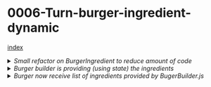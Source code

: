 # 0006-Turn-burger-ingredient-dynamic

[index](index.md)

<details>
<summary>
 <i>Small refactor on BurgerIngredient to reduce amount of code</i>
</summary>

BurgerIngredient.js:
```
import React from 'react';
import styles from './BurgerIngredient.module.css';
import PropTypes from 'prop-types';

const burgerIngredient = (props) => {
    const [type]  = [props.type]; //new
    const ingredient = type === 'BreadTop' //new
    ?
        <div className={styles[type]}>
            <div className={styles.Seeds1}></div>
            <div className={styles.Seeds2}></div>
        </div>
    :
        <div className={styles[type]}></div>;
    return (
        ingredient
    )

};

burgerIngredient.propTypes = {
    type: PropTypes.string.isRequired
  };

export default burgerIngredient; 

```

</details>

<details>
<summary>
 <i>Burger builder is providing (using state) the ingredients</i>
</summary>

BurgerBuilder.js
```
import React, {Component} from 'react';
import Aux from '../../hoc/Aux';
import Burger from '../../components/Burger/Burger'

class BurgerBuilder extends Component {
    state = { //new
        ingredients: ['Cheese', 'Cheese', 'Meat', 'Meat', 'Salad', 'Bacon']
    }

    render () {
        return (
            <Aux>
                <Burger ingredients={this.state.ingredients} /> //new
                <div>Build controls</div>
            </Aux>
        );
    }
}

export default BurgerBuilder;

```

</details>

<details>
<summary>
 <i>Burger now receive list of ingredients provided by BugerBuilder.js</i>
</summary>

Burger.js
```
import React from 'react';
import styles from './Burger.module.css';
import BurgerIngredient from './BurgerIngredient/BurgerIngredient';

const burger = (props) => {
    const [ingredients] = [props.ingredients]; //new

    const burgerIngredients = (ingredients.length === 0) ? //new
        <p>Please start adding ingredients!</p> :
        props.ingredients.map((ingredient, index) => {
            return <BurgerIngredient type={ingredient} key={ingredient+'_'+index}/>
        });

    return (
        <div className={styles.Burger}>
           <BurgerIngredient type="BreadTop"/>
           {burgerIngredients} //new
           <BurgerIngredient type="BreadBottom"/>
        </div>        
    );
};

export default burger;

```

</details>